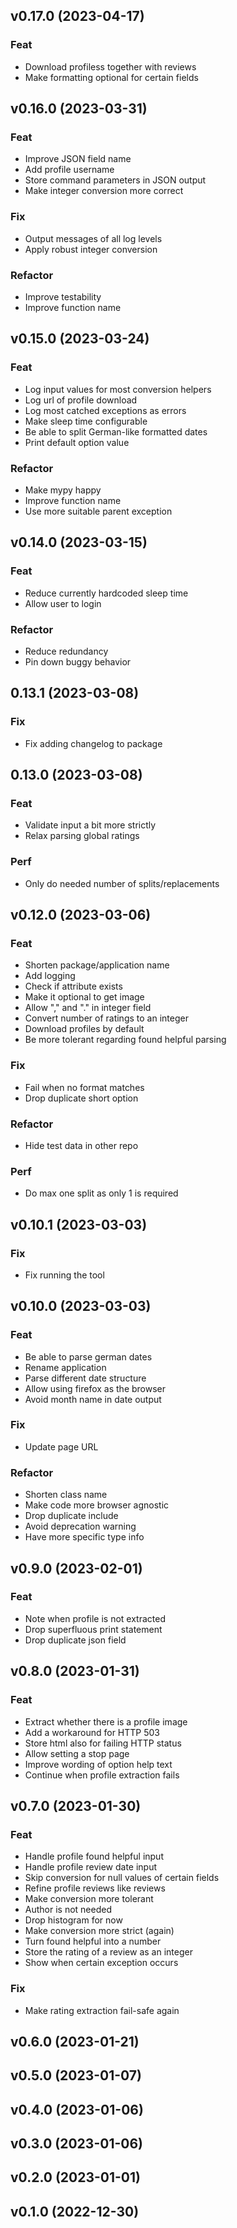 ## v0.17.0 (2023-04-17)

### Feat

- Download profiless together with reviews
- Make formatting optional for certain fields

## v0.16.0 (2023-03-31)

### Feat

- Improve JSON field name
- Add profile username
- Store command parameters in JSON output
- Make integer conversion more correct

### Fix

- Output messages of all log levels
- Apply robust integer conversion

### Refactor

- Improve testability
- Improve function name

## v0.15.0 (2023-03-24)

### Feat

- Log input values for most conversion helpers
- Log url of profile download
- Log most catched exceptions as errors
- Make sleep time configurable
- Be able to split German-like formatted dates
- Print default option value

### Refactor

- Make mypy happy
- Improve function name
- Use more suitable parent exception

## v0.14.0 (2023-03-15)

### Feat

- Reduce currently hardcoded sleep time
- Allow user to login

### Refactor

- Reduce redundancy
- Pin down buggy behavior

## 0.13.1 (2023-03-08)

### Fix

- Fix adding changelog to package

## 0.13.0 (2023-03-08)

### Feat

- Validate input a bit more strictly
- Relax parsing global ratings

### Perf

- Only do needed number of splits/replacements

## v0.12.0 (2023-03-06)

### Feat

- Shorten package/application name
- Add logging
- Check if attribute exists
- Make it optional to get image
- Allow "," and "." in integer field
- Convert number of ratings to an integer
- Download profiles by default
- Be more tolerant regarding found helpful parsing

### Fix

- Fail when no format matches
- Drop duplicate short option

### Refactor

- Hide test data in other repo

### Perf

- Do max one split as only 1 is required

## v0.10.1 (2023-03-03)

### Fix

- Fix running the tool

## v0.10.0 (2023-03-03)

### Feat

- Be able to parse german dates
- Rename application
- Parse different date structure
- Allow using firefox as the browser
- Avoid month name in date output

### Fix

- Update page URL

### Refactor

- Shorten class name
- Make code more browser agnostic
- Drop duplicate include
- Avoid deprecation warning
- Have more specific type info

## v0.9.0 (2023-02-01)

### Feat

- Note when profile is not extracted
- Drop superfluous print statement
- Drop duplicate json field

## v0.8.0 (2023-01-31)

### Feat

- Extract whether there is a profile image
- Add a workaround for HTTP 503
- Store html also for failing HTTP status
- Allow setting a stop page
- Improve wording of option help text
- Continue when profile extraction fails

## v0.7.0 (2023-01-30)

### Feat

- Handle profile found helpful input
- Handle profile review date input
- Skip conversion for null values of certain fields
- Refine profile reviews like reviews
- Make conversion more tolerant
- Author is not needed
- Drop histogram for now
- Make conversion more strict (again)
- Turn found helpful into a number
- Store the rating of a review as an integer
- Show when certain exception occurs

### Fix

- Make rating extraction fail-safe again

## v0.6.0 (2023-01-21)

## v0.5.0 (2023-01-07)

## v0.4.0 (2023-01-06)

## v0.3.0 (2023-01-06)

## v0.2.0 (2023-01-01)

## v0.1.0 (2022-12-30)
